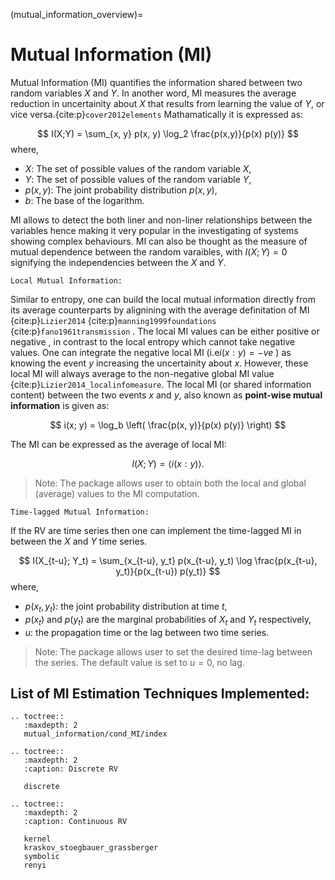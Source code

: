 (mutual_information_overview)=
# Mutual Information **(MI)**
Mutual Information (MI) quantifies the information shared between two random variables $X$ and $Y$. 
In another word, MI measures the average reduction in uncertainity about $X$ that results from learning the value of $Y$, or vice versa.{cite:p}`cover2012elements`
Mathamatically it is expressed as:

$$
I(X;Y) = \sum_{x, y} p(x, y) \log_2 \frac{p(x,y)}{p(x) p(y)}
$$
where,
- $X$: The set of possible values of the random variable $X$,
- $Y$: The set of possible values of the random variable $Y$,
- $p(x,y)$: The joint probability distribution $p(x,y)$,
- $b$: The base of the logarithm.

MI allows to detect the both liner and non-liner relationships between the variables hence making it very popular in the investigating of systems showing complex behaviours. MI can also be thought as the measure of mutual dependence between the random varaibles, with $I(X; Y) = 0$ signifying the independencies between the $X$ and $Y$.

``Local Mutual Information:`` 

Similar to entropy, one can build the local mutual information directly from its average counterparts by alignining with the average definitation of MI {cite:p}`Lizier2014` {cite:p}`manning1999foundations` {cite:p}`fano1961transmission` .
The local MI values can be either positive or negative , in contrast to the local entropy which cannot take negative values. One can integrate the negative local MI (i.e$i(x: y)=-ve$ ) as knowing the event $y$ increasing the uncertainity about $x$. 
However, these local MI will always average to the non-negative global MI value {cite:p}`Lizier2014_localinfomeasure`. 
The local MI (or shared information content) between the two events $x$ and $y$, also known as **point-wise mutual information** is given as:

 $$
   i(x; y) = \log_b \left( \frac{p(x, y)}{p(x) p(y)} \right)
  $$

The MI can be expressed as the average of local MI:

$$
I(X; Y) = \langle i(x: y) \rangle.
$$

> Note:
> The package allows user to obtain both the local and global (average) values to the MI computation.

``Time-lagged Mutual Information:`` 

If the RV are time series then one can implement the time-lagged MI in between the $X$ and $Y$ time series.

$$
I(X_{t-u}; Y_t) = \sum_{x_{t-u}, y_t} p(x_{t-u}, y_t) \log \frac{p(x_{t-u}, y_t)}{p(x_{t-u}) p(y_t)}
$$
where,
- $p(x_t,y_t)$: the joint probability distribution at time $t$,
- $p(x_t)$ and  $p(y_t)$ are the marginal probabilities of $X_t$ and $Y_t$ respectively,
- $u$: the propagation time or the lag between two time series.

> Note:
> The package allows user to set the desired time-lag between the series. The default value is set to $u=0$, no lag. 

## List of MI Estimation Techniques Implemented:




```{eval-rst}
.. toctree::
   :maxdepth: 2
   mutual_information/cond_MI/index
   
.. toctree::
   :maxdepth: 2
   :caption: Discrete RV

   discrete

.. toctree::
   :maxdepth: 2
   :caption: Continuous RV

   kernel
   kraskov_stoegbauer_grassberger
   symbolic
   renyi
```

